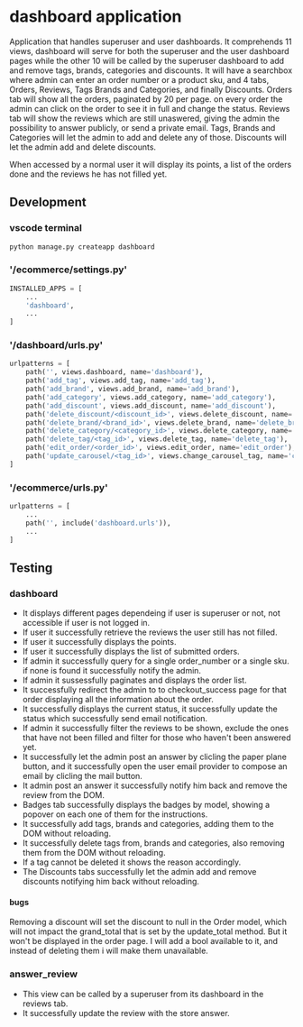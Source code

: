 # dashboard application
Application that handles superuser and user dashboards. It comprehends 11 views, dashboard will serve for both the superuser and the user dashboard pages while the other 10 will be called by the superuser dashboard to add and remove tags, brands, categories and discounts. It will have a searchbox where admin can enter an order number or a product sku, and 4 tabs, Orders, Reviews, Tags Brands and Categories, and finally Discounts.
Orders tab will show all the orders, paginated by 20 per page. on every order the admin can click on the order to see it in full and change the status.
Reviews tab will show the reviews which are still unaswered, giving the admin the possibility to answer publicly, or send a private email.
Tags, Brands and Categories will let the admin to add and delete any of those.
Discounts will let the admin add and delete discounts.

When accessed by a normal user it will display its points, a list of the orders done and the reviews he has not filled yet.

## Development

### vscode terminal
```python
python manage.py createapp dashboard
```

### '/ecommerce/settings.py'
```python
INSTALLED_APPS = [
    ...
    'dashboard',
    ...
]
```

### '/dashboard/urls.py'
```python
urlpatterns = [
    path('', views.dashboard, name='dashboard'),
    path('add_tag', views.add_tag, name='add_tag'),
    path('add_brand', views.add_brand, name='add_brand'),
    path('add_category', views.add_category, name='add_category'),
    path('add_discount', views.add_discount, name='add_discount'),
    path('delete_discount/<discount_id>', views.delete_discount, name='delete_discount'),
    path('delete_brand/<brand_id>', views.delete_brand, name='delete_brand'),
    path('delete_category/<category_id>', views.delete_category, name='delete_category'),
    path('delete_tag/<tag_id>', views.delete_tag, name='delete_tag'),
    path('edit_order/<order_id>', views.edit_order, name='edit_order'),
    path('update_carousel/<tag_id>', views.change_carousel_tag, name='change_carousel_tag'),
]
```

### '/ecommerce/urls.py'
```python
urlpatterns = [
    ...
    path('', include('dashboard.urls')),
    ...
]
```



## Testing

### dashboard
- It displays different pages dependeing if user is superuser or not, not accessible if user is not logged in.
- If user it successfully retrieve the reviews the user still has not filled.
- If user it successfully displays the points.
- If user it successfully displays the list of submitted orders.
- If admin it successfully query for a single order_number or a single sku. if none is found it successfully notify the admin.
- If admin it sussessfully paginates and displays the order list.
- It successfully redirect the admin to to checkout_success page for that order displaying all the information about the order.
- It successfully displays the current status, it successfully update the status which successfully send email notification.
- If admin it successfully filter the reviews to be shown, exclude the ones that have not been filled and filter for those who haven't been answered yet.
- It successfully let the admin post an answer by clicling the paper plane button, and it successfully open the user email provider to compose an email by clicling the mail button.
- It admin post an answer it successfully notify him back and remove the review from the DOM.
- Badges tab successfully displays the badges by model, showing a popover on each one of them for the instructions.
- It successfully add tags, brands and categories, adding them to the DOM without reloading.
- It successfully delete tags from, brands and categories, also removing them from the DOM without reloading.
- If a tag cannot be deleted it shows the reason accordingly.
- The Discounts tabs successfully let the admin add and remove discounts notifying him back without reloading.

#### bugs
Removing a discount will set the discount to null in the Order model, which will not impact the grand_total that is set by the update_total method. But it won't be displayed in the order page. I will add a bool available to it, and instead of deleting them i will make them unavailable.

### answer_review
- This view can be called by a superuser from its dashboard in the reviews tab.
- It successfully update the review with the store answer.
